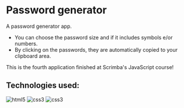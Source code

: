 # Password generator
A password generator app.
<ul>
  <li>You can choose the password size and if it includes symbols e/or numbers.</li>
  <li>By clicking on the passwords, they are automatically copied to your clipboard area.</li>
</ul>
This is the fourth application finished at Scrimba's JavaScript course!

## Technologies used:
<div style="display:inline_block">
  <img alt="html5" src="https://img.shields.io/badge/HTML5-E34F26?style=for-the-badge&logo=html5&logoColor=white"> 
  <img alt="css3" src="https://img.shields.io/badge/CSS3-1572B6?style=for-the-badge&logo=css3&logoColor=white">
  <img alt="css3" src="https://img.shields.io/badge/JavaScript-F7DF1E?style=for-the-badge&logo=javascript&logoColor=white">
</div>
